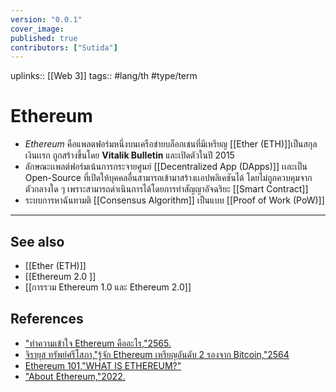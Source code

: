 ```yaml
---
version: "0.0.1"
cover_image:
published: true
contributors: ["Sutida"]
---
```

uplinks:: [[Web 3]]
tags:: #lang/th #type/term

# Ethereum
- *Ethereum* คือแพลตฟอร์มหนึ่งบนเครือข่ายบล็อกเชนที่มีเหรียญ [[Ether (ETH)]]เป็นสกุลเงินเเรก ถูกสร้างขึ้นโดย **Vitalik Bulletin** และเปิดตัวในปี 2015 
- ลักษณะเเพลต์ฟอร์มเน้นการกระจายศูนย์ [[Decentralized App (DApps)]] เเละเป็น Open-Source ที่เปิดให้บุคคลอื่นสามารถเข้ามาสร้างเเอปพลิเคชันได้ โดยไม่ถูกควบคุมจากตัวกลางใด ๆ เพราะสามารถดำเนินการได้โดยการทำสัญญาอัจฉริยะ [[Smart Contract]] 
- ระบบการหาฉันทามติ [[Consensus Algorithm]] เป็นแบบ [[Proof of Work (PoW)]]
---
## See also
- [[Ether (ETH)]]
- [[Ethereum 2.0 ]]
- [[การรวม Ethereum 1.0 และ Ethereum 2.0]]
## References
- ["ทำความเข้าใจ Ethereum คืออะไร,"2565.](https://zipmex.com/th/learn/facts-about-ethereum/)
- [จิรายุส ทรัพย์ศรีโสภา,"รู้จัก Ethereum เหรียญอันดับ 2 รองจาก Bitcoin,"2564](https://www.moneyandbanking.co.th/article/the-guru/ethereum-cryptocurrency-mb472-aug2021-230864)
- [Ethereum 101,"WHAT IS ETHEREUM?"](https://ethereum.org/en/what-is-ethereum/)
- ["About Ethereum,"2022.](https://www.coindesk.com/price/ethereum/)
